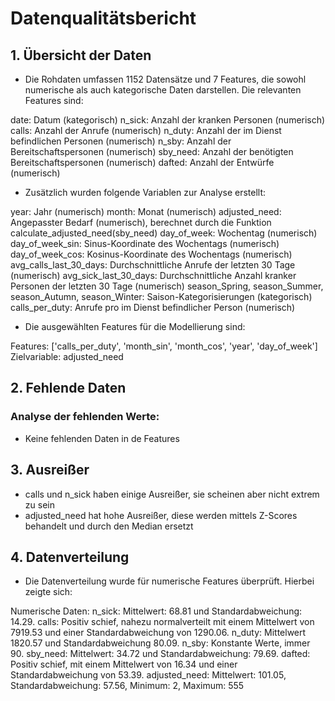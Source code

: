 # Datenqualitätsbericht

## 1. Übersicht der Daten
- Die Rohdaten umfassen 1152 Datensätze und 7 Features, die sowohl numerische als auch kategorische Daten darstellen. Die relevanten Features sind:

date: Datum (kategorisch)
n_sick: Anzahl der kranken Personen (numerisch)
calls: Anzahl der Anrufe (numerisch)
n_duty: Anzahl der im Dienst befindlichen Personen (numerisch)
n_sby: Anzahl der Bereitschaftspersonen (numerisch)
sby_need: Anzahl der benötigten Bereitschaftspersonen (numerisch)
dafted: Anzahl der Entwürfe (numerisch)

- Zusätzlich wurden folgende Variablen zur Analyse erstellt:

year: Jahr (numerisch)
month: Monat (numerisch)
adjusted_need: Angepasster Bedarf (numerisch), berechnet durch die Funktion calculate_adjusted_need(sby_need)
day_of_week: Wochentag (numerisch)
day_of_week_sin: Sinus-Koordinate des Wochentags (numerisch)
day_of_week_cos: Kosinus-Koordinate des Wochentags (numerisch)
avg_calls_last_30_days: Durchschnittliche Anrufe der letzten 30 Tage (numerisch)
avg_sick_last_30_days: Durchschnittliche Anzahl kranker Personen der letzten 30 Tage (numerisch)
season_Spring, season_Summer, season_Autumn, season_Winter: Saison-Kategorisierungen (kategorisch)
calls_per_duty: Anrufe pro im Dienst befindlicher Person (numerisch)

- Die ausgewählten Features für die Modellierung sind:

Features: ['calls_per_duty', 'month_sin', 'month_cos', 'year', 'day_of_week']
Zielvariable: adjusted_need

## 2. Fehlende Daten
### Analyse der fehlenden Werte:
- Keine fehlenden Daten in de Features

## 3. Ausreißer
- calls und n_sick haben einige Ausreißer, sie scheinen aber nicht extrem zu sein
- adjusted_need hat hohe Ausreißer, diese werden mittels Z-Scores behandelt und durch den Median ersetzt

## 4. Datenverteilung
- Die Datenverteilung wurde für numerische Features überprüft. Hierbei zeigte sich:

Numerische Daten:
n_sick: Mittelwert: 68.81 und Standardabweichung: 14.29.
calls: Positiv schief, nahezu normalverteilt mit einem Mittelwert von 7919.53 und einer Standardabweichung von 1290.06.
n_duty: Mittelwert 1820.57 und Standardabweichung 80.09.
n_sby: Konstante Werte, immer 90.
sby_need: Mittelwert: 34.72 und Standardabweichung: 79.69.
dafted: Positiv schief, mit einem Mittelwert von 16.34 und einer Standardabweichung von 53.39.
adjusted_need: Mittelwert: 101.05, Standardabweichung: 57.56, Minimum: 2, Maximum: 555



